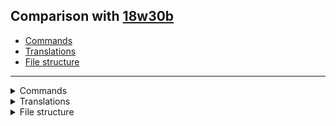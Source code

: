 ## Comparison with [18w30b](https://github.com/PixiGeko/Minecraft-generated-data/tree/18w30b)

- [Commands](#commands)
- [Translations](#translations)
- [File structure](#file-structure)

<hr/>
<details><summary>Commands</summary>
<details>
<summary>
List
</summary>

```diff
+ chunk.json
```

</details>















<details>
<summary>
execute
</summary>

```diff
+ execute in <dimension>
- execute in overworld
- execute in the_end
- execute in the_nether
```

</details>
















































<details>
<summary>
worldborder
</summary>

```diff
+ worldborder add <distance: float> <time: integer>
- worldborder add <distance: integer> <time: integer>
+ worldborder set <distance: float> <time: integer>
- worldborder set <distance: integer> <time: integer>
```

</details>
</details>
<details><summary>Translations</summary>
<details>
<summary>
Keys
</summary>

```diff
+ argument.dimension.invalid: Unknown dimension '%s'
+ commands.chunk.forced: Marked chunk (%s, %s) as force loaded
+ commands.chunk.not.forced: Could not mark chunk (%s, %s) as force loaded, already so
+ commands.chunk.not.unforced: Could not mark chunk (%s, %s) as not force loaded, already so
+ commands.chunk.unforced: Marked chunk (%s, %s) as not force loaded
+ death.attack.even_more_magic: %1$s was killed by even more magic
+ death.attack.message_too_long: Actually, message was too long to deliver fully. Sorry! Here's stripped version: %s
+ menu.loadingForcedChunks: Loading forced chunks for dimension %s
```

</details>
<details>
<summary>
Changes
</summary>

```
multiplayer.message_not_delivered: Can't deliver chat message starting with %s, check server logs
```

</details>
</details>
<details><summary>File structure</summary>
<details>
<summary>
data
</summary>

```diff
+ minecraft/tags/blocks/coral_plants.json
+ minecraft/tags/blocks/underwater_bonemeals.json
```

</details>
</details>